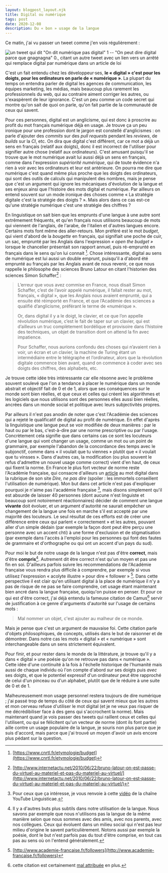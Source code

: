 ```yaml
---
layout: blogpost_layout.njk
title: Digital ou numérique
tags: post
date: 2020-12-08
description: Du « bon » usage de la langue
---
```


Ce matin, j'ai vu passer un tweet comme j'en vois régulièrement :

<div class="img-not-gray">

![un tweet qui dit "On dit numérique pas digital" 1 -- "On peut dire digital
parce que gnagnagna" 0., citant un autre tweet avec un lien vers un arrêté qui
remplace digital par numérique dans un article de
loi](/public/images/tweet_digital.png)

</div>

C'est un fait entendu chez les développeur·ses, **le «&nbsp;digital&nbsp;» c'est
pour les doigts, pour les ordinateurs on parle de «&nbsp;numérique&nbsp;»**. La
plupart du temps on entendra parler de digital les agences de communication, les
équipes marketing, les médias, mais beaucoup plus rarement les professionnels du
web, qui au contraire aiment corriger les autres, ou s'exaspèrent de leur
ignorance. C'est un peu comme un code secret qui montre qu'on sait de quoi on
parle, qu'on fait partie de la communauté de ceux qui savent.

Pour ces personnes, digital est un anglicisme, qui est donc à proscrire au
profit du mot français numérique déjà en usage. Je trouve ça un peu ironique
pour une profession dont le jargon est constellé d'anglicismes : on parle
d'ajouter des _commits_ sur des _pull requests_ pendant les _reviews_, de
_builds_ sur la _CI_, etc. On dira que digital c'est différent, car ce mot a
déjà un sens en français (relatif aux doigts), donc il est incorrect de
l'utiliser pour signifier autre chose (relatif aux ordinateurs). C'est amusant
puisqu'il se trouve que le mot numérique avait lui aussi déjà un sens en
français, comme dans l'expression _supériorité numérique_, qui de toute évidence
n'a rien à voir avec les ordinateurs et leur est antérieure. On pourra me dire
que numérique c'est quand même plus proche que les doigts des ordinateurs, qui
sont des outils de calculs qui manipulent des nombres, mais je pense que c'est
un argument qui ignore les mécaniques d'évolution de la langue et ses enjeux
ainsi que l'histoire des mots digital et numérique. Par ailleurs on entend
souvent sur un mode ironique des choses comme «&nbsp;La stratégie digitale c'est
la stratégie des doigts&nbsp;?&nbsp;». Mais alors dans ce cas est-ce qu'une
stratégie numérique c'est une stratégie des chiffres ?

En linguistique on sait bien que les emprunts d'une langue à une autre sont
extrêmement fréquents, et qu'en français nous utilisons beaucoup de mots qui
viennent de l'anglais, de l'arabe, de l'italien et d'autres langues encore.
Certains mots font même des aller-retours. Mon préféré est le mot _budget_, qui
vient d'abord de la _bougette_ en français, qui signifiait une poche de cuir, un
sac, emprunté par les Anglais dans l'expression _«&nbsp;open the budget&nbsp;»_
lorsque le chancelier présentait son rapport annuel, puis ré-emprunté en
français dans le sens qu'on lui connait [^1]. Chose intéressante, digital au
sens de numérique est lui aussi un double emprunt, puisqu'il a d'abord été
emprunté au français par les Anglais avant de nous revenir, ce que nous rappelle
le philosophe des sciences Bruno Latour en citant l'historien des sciences Simon
Schaffer[^2] :

<!-- prettier-ignore -->
[^1]:[https://www.cnrtl.fr/etymologie/budget](https://www.cnrtl.fr/etymologie/budget)

<!-- prettier-ignore -->
[^2]:[http://www.internetactu.net/2010/06/22/bruno-latour-on-est-passe-du-virtuel-au-materiel-et-pas-du-materiel-au-virtuel/](http://www.internetactu.net/2010/06/22/bruno-latour-on-est-passe-du-virtuel-au-materiel-et-pas-du-materiel-au-virtuel/)

> L’erreur que vous avez commise en France, nous disait Simon Schaffer, c’est de
> l’avoir appelé numérique, il fallait rester au mot, français,
> «&nbsp;digital&nbsp;», que les Anglais nous avaient emprunté, qui a ensuite
> été réimporté en France, et que l’Académie des sciences a qualifié
> d’anglicisme, préférant le terme de «numérique&nbsp;».
>
> Or, dans digital il y a le doigt, le clavier, et ce que l’on appelle
> révolution numérique, c’est le fait de taper sur un clavier, qui est
> d’ailleurs un truc complètement bordélique et provisoire dans l’histoire des
> techniques, un objet de transition dont on attend la fin avec impatience.
>
> Pour Schaffer, nous aurions confondu des choses qui n’avaient rien à voir, un
> écran et un clavier, la machine de Turing étant un intermédiaire entre le
> télégraphe et l’ordinateur, alors que la révolution digitale commence bien
> avant, quand on commence à coder avec ses doigts des chiffres, des alphabets,
> etc.

Je trouve cette idée très intéressante car elle résonne avec le problème souvent
soulevé que l'on a tendance à placer le numérique dans un monde abstrait et
objectif fait de 0 et de 1, alors que ses conséquences sur le monde sont bien
réelles, et que ceux et celles qui créent les algorithmes et les logiciels que
nous utilisons sont des personnes elles aussi bien réelles, ancrées dans un
monde social et politique avec leurs subjectivités propres.

Par ailleurs il n'est pas anodin de noter que c'est l'Académie des sciences qui
a rejeté le qualificatif de digital au profit de numérique. En effet d'après la
linguistique une langue peut se voir modifiée de deux manières : par le haut ou
par le bas, c'est-à-dire par une norme prescriptive ou par l'usage. Concrètement
cela signifie que dans certains cas ce sont les locuteurs d'une langue qui vont
changer un usage, comme un mot ou un point de grammaire, par exemple l'abandon
de la concordance des temps avec le subjonctif, comme dans «&nbsp;il voulait que
tu viennes&nbsp;» plutôt que «&nbsp;il voulait que tu vinsses&nbsp;». Dans
d'autres cas, la modification (ou plus souvent le refus d'admettre un nouvel
usage comme correct) vient d'en haut, de ceux qui fixent la norme. En France le
plus fort vecteur de norme reste l'Académie française, qui consacre d'ailleurs
un [article](http://www.academie-francaise.fr/digital) au mot digital dans la
rubrique de son site _Dire, ne pas dire_ (spoiler : les immortels conseillent
l'utilisation de numérique). Mon but dans cet article n'est pas d'expliquer
pourquoi je n'aime pas l'académie française [^3], mais disons simplement qu'il
est absurde de laisser 40 personnes (dont aucune n'est linguiste et beaucoup
sont notoirement réactionnaires) décider de comment une langue **vivante** doit
évoluer, et un argument d'autorité ne saurait empêcher un changement de la
langue une fois en marche s'il est accepté par une majorité des locuteurs. Le
seul résultat de ces efforts est de créer une différence entre ceux qui parlent
«&nbsp;correctement&nbsp;» et les autres, pouvant aller d'un simple dédain (par
exemple la façon dont peut être perçu une personne avec un accent chti) à une
forme d'exclusion et de stigmatisation (par exemple dans l'accès à l'emploi pour
les personnes qui font des fautes de grammaire et d'orthographe ou qui ont un
accent d'un pays du sud).

Pour moi le but de notre usage de la langue n'est pas d'être **correct**, mais
d'être **compris**[^6]. Autrement dit être correct n'est qu'un moyen et pas une
fin en soi. D'ailleurs parfois suivre les recommendations de l'Académie
française vous rendra plus difficile à comprendre, par exemple si vous utilisez
l'expression «&nbsp;acolyte illustre&nbsp;» pour dire «&nbsp;follower&nbsp;»
[^5]. Dans cette perspective il est clair qu'en utilisant digital à la place de
numérique il n'y a pas de risque de ne pas se faire comprendre, cet usage étant
maintenant bien ancré dans la langue française, quoiqu'on puisse en penser. Et
pour ce qui est d'être correct, j'ai déjà entendu la fameuse citation de
Camus[^4] servir de justification à ce genre d'arguments d'autorité sur l'usage
de certains mots :

> Mal nommer un objet, c'est ajouter au malheur de ce monde.

<!-- prettier-ignore -->
[^3]: Pour ceux que ça intéresse, je vous renvoie à cette [vidéo](https://www.youtube.com/watch?v=hfUsGmcr1PI) de la chaîne YouTube Linguisticae.

<!-- prettier-ignore -->
[^4]: cette citation est certainement [mal attribuée](http://www.phrasitude.fr/2020/11/mal-nommer-un-objet-cest-ajouter-au.html) en plus.

<!-- prettier-ignore -->
[^5]: [http://www.academie-francaise.fr/followers](http://www.academie-francaise.fr/followers)

<!-- prettier-ignore -->
[^6]: Il y a d'autres buts plus subtils dans notre utilisation de la langue. Nous savons par exemple que nous n'utilisons pas la langue de la même manière selon que nous sommes avec des amis, avec nos parents, avec nos collègues. Ceux qui évoluent dans un milieu social qui n'est pas leur milieu d'origine le savent particulièrement. Notons aussi par exemple la poésie, dont le but n'est parfois pas du tout d'être comprise, en tout cas pas au sens où on l'entend généralement.

Mais je pense que c'est un argument de mauvaise foi. Cette citation parle
d'objets philosophiques, de concepts, utilisés dans le but de raisonner et de
démontrer. Dans notre cas les mots «&nbsp;digital&nbsp;» et
«&nbsp;numérique&nbsp;» sont interchangeable dans un sens strictement
équivalent.

Pour finir, et pour rester dans le monde de la littérature, je trouve qu'il y a
dans «&nbsp;digital&nbsp;» une poésie qu'on ne retrouve pas dans
«&nbsp;numérique&nbsp;». Cette idée d'une continuité à la fois à l'échelle
historique de l'humanité mais aussi de chaque individu où l'on compte d'abord
_sur_ ses doigts puis _avec_ ses doigts, et que le potentiel expressif d'un
ordinateur peut être rapproché de celui d'un pinceau ou d'un alphabet, plutôt
que de le réduire à une suite de 0 et de 1.

Malheureusement mon usage personnel restera toujours de dire numérique ; j'ai
passé trop de temps du côté de ceux qui savent mieux que les autres et mon
cerveau refuse d'utiliser le mot digital (et je ne veux pas risquer de me
décrédibiliser face à des gens qui s'accrochent la norme). Mais maintenant quand
je vois passer des tweets qui raillent ceux et celles qui l'utilisent, ou qui se
félicitent qu'un vecteur de norme (dont ils font partie) aille contre un usage
populaire de la langue, je souris non plus parce que je suis d'accord, mais
parce que j'ai trouvé un moyen d'avoir un avis encore plus pédant sur la
question.
